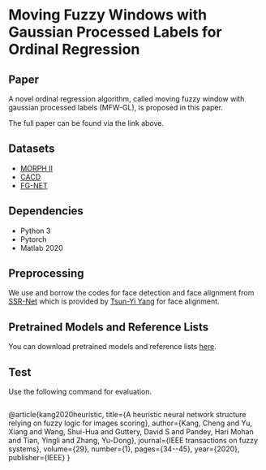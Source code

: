 # Moving Fuzzy Windows with Gaussian Processed Labels for Ordinal Regression

Paper
-----------------------------------------------------------------------------
<!--[Fuzzy Windows with Gaussian Processed Labels for Ordinal Regression](Under Review)-->
A novel ordinal regression algorithm, called moving fuzzy window with gaussian processed labels (MFW-GL), is proposed in this paper. 

The full paper can be found via the link above.

<!--Please cite our paper if you use our code or dataset:-->

Datasets
-----------------------------------------------------------------------------
* [MORPH II](https://uncw.edu/oic/tech/morph.html)
* [CACD](https://bcsiriuschen.github.io/CARC/)
* [FG-NET](https://yanweifu.github.io/FG_NET_data/)

Dependencies
-----------------------------------------------------------------------------
* Python 3
* Pytorch
* Matlab 2020

Preprocessing
-----------------------------------------------------------------------------
We use and borrow the codes for face detection and face alignment from [SSR-Net](https://github.com/shamangary/SSR-Net) which is provided by [Tsun-Yi Yang](https://github.com/shamangary) for face alignment.

Pretrained Models and Reference Lists
-----------------------------------------------------------------------------
You can download pretrained models and reference lists [here]().

Test
-----------------------------------------------------------------------------
Use the following command for evaluation.
```c

```


@article{kang2020heuristic,
  title={A heuristic neural network structure relying on fuzzy logic for images scoring},
  author={Kang, Cheng and Yu, Xiang and Wang, Shui-Hua and Guttery, David S and Pandey, Hari Mohan and Tian, Yingli and Zhang, Yu-Dong},
  journal={IEEE transactions on fuzzy systems},
  volume={29},
  number={1},
  pages={34--45},
  year={2020},
  publisher={IEEE}
}
